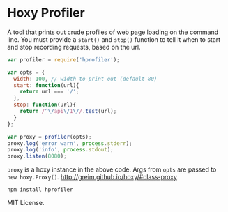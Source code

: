 # Hoxy Profiler

A tool that prints out crude profiles of web page loading on the command line.
You must provide a `start()` and `stop()` function to tell it when to start and stop recording requests, based on the url.

```javascript
var profiler = require('hprofiler');

var opts = {
  width: 100, // width to print out (default 80)
  start: function(url){
    return url === '/';
  },
  stop: function(url){
    return /^\/api\/1\//.test(url);
  }
};

var proxy = profiler(opts);
proxy.log('error warn', process.stderr);
proxy.log('info', process.stdout);
proxy.listen(8080);
```

`proxy` is a hoxy instance in the above code.
Args from `opts` are passed to `new hoxy.Proxy()`.
http://greim.github.io/hoxy/#class-proxy

    npm install hprofiler

MIT License.
